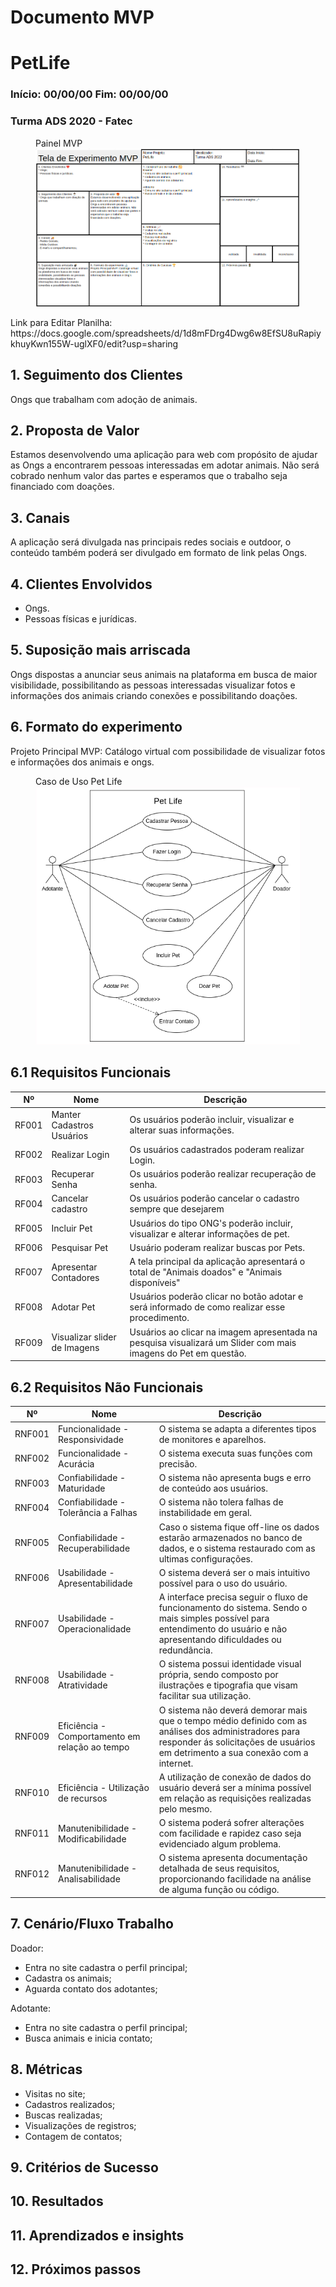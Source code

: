 # Documento MVP
# PetLife
### Início: 00/00/00 Fim: 00/00/00
### Turma ADS 2020 - Fatec

<figure>
<figcaption>Painel MVP</figcaption>
<img src="https://github.com/TurmaADS2020/PetLife/blob/main/documentation/images/attachment/tela_de_experimento_mvp2.png?raw=true">
</figure>
Link para Editar Planilha: https://docs.google.com/spreadsheets/d/1d8mFDrg4Dwg6w8EfSU8uRapiykhuyKwn155W-uglXF0/edit?usp=sharing

## 1. Seguimento dos Clientes
Ongs que trabalham com adoção de animais.

## 2. Proposta de Valor
Estamos desenvolvendo uma aplicação para web com propósito de ajudar as Ongs a encontrarem pessoas interessadas em adotar animais. Não será cobrado nenhum valor das partes e esperamos que o trabalho seja financiado com doações.

## 3. Canais
A aplicação será divulgada nas principais redes sociais e outdoor, o conteúdo também poderá ser divulgado em formato de link pelas Ongs.

## 4. Clientes Envolvidos
* Ongs.
* Pessoas físicas e jurídicas.

## 5. Suposição mais arriscada
Ongs dispostas a anunciar seus animais na plataforma em busca de maior visibilidade, possibilitando as pessoas interessadas visualizar fotos e informações dos animais criando conexões e possibilitando doações.

## 6. Formato do experimento
Projeto Principal MVP: Catálogo virtual com possibilidade de visualizar fotos e informações dos animais e ongs.

<figure>
<figcaption>Caso de Uso Pet Life</figcaption>
<img src="https://github.com/TurmaADS2020/PetLife/blob/main/documentation/images/attachment/mvp_caso_uso.png?raw=true">
</figure>

## 6.1 Requisitos Funcionais
|Nº|Nome|Descrição|
|--|----|---------|
|RF001|Manter Cadastros Usuários |Os usuários poderão incluir, visualizar e alterar suas informações.|
|RF002|Realizar Login|Os usuários cadastrados poderam realizar Login.|
|RF003|Recuperar Senha|Os usuários poderão realizar recuperação de senha.|
|RF004|Cancelar cadastro|Os usuários poderão cancelar o cadastro sempre que desejarem|
|RF005|Incluir Pet|Usuários do tipo ONG's poderão incluir, visualizar e alterar informações de pet.|
|RF006|Pesquisar Pet|Usuário poderam realizar buscas por Pets.|
|RF007|Apresentar Contadores|A tela principal da aplicação apresentará o total de "Animais doados" e "Animais disponíveis"|
|RF008|Adotar Pet|Usuários poderão clicar no botão adotar e será informado de como realizar esse procedimento.|
|RF009|Visualizar slider de Imagens|Usuários ao clicar na imagem apresentada na pesquisa visualizará um Slider com mais imagens do Pet em questão.|

## 6.2 Requisitos Não Funcionais
|Nº|Nome|Descrição|
|--|----|---------|
|RNF001|Funcionalidade - Responsividade|O sistema se adapta a diferentes tipos de monitores e aparelhos.|
|RNF002|Funcionalidade - Acurácia|O sistema executa suas funções com precisão.|
|RNF003|Confiabilidade - Maturidade|O sistema não apresenta bugs e erro de conteúdo aos usuários.|
|RNF004|Confiabilidade - Tolerância a Falhas|O sistema não tolera falhas de instabilidade em geral.|
|RNF005|Confiabilidade - Recuperabilidade|Caso o sistema fique off-line os dados estarão armazenados no banco de dados, e o sistema restaurado com as ultimas configurações.|
|RNF006|Usabilidade - Apresentabilidade|O sistema deverá ser o mais intuitivo possível para o uso do usuário.|
|RNF007|Usabilidade - Operacionalidade|A interface precisa seguir o fluxo de funcionamento do sistema. Sendo o mais simples possível para entendimento do usuário e não apresentando dificuldades ou redundância.|
|RNF008|Usabilidade - Atratividade|O sistema possui identidade visual própria, sendo composto por ilustrações e tipografia que visam facilitar sua utilização.|
|RNF009|Eficiência - Comportamento em relação ao tempo|O sistema não deverá demorar mais que o tempo médio definido com as análises dos administradores para responder ás solicitações de usuários em detrimento a sua conexão com a internet.|
|RNF010|Eficiência - Utilização de recursos| A utilização de conexão de dados do usuário deverá ser a mínima possível em relação as requisições realizadas pelo mesmo.|
|RNF011|Manutenibilidade - Modificabilidade|O sistema poderá sofrer alterações com facilidade e rapidez caso seja evidenciado algum problema.|
|RNF012|Manutenibilidade - Analisabilidade|O sistema apresenta documentação detalhada de seus requisitos, proporcionando facilidade na análise de alguma função ou código.|

## 7. Cenário/Fluxo Trabalho
Doador: </br>
* Entra no site cadastra o perfil principal; </br>
* Cadastra os animais; </br>
* Aguarda contato dos adotantes; </br>

Adotante: </br>
* Entra no site cadastra o perfil principal; </br>
* Busca animais e inicia contato; </br>
## 8. Métricas
* Visitas no site; </br>
* Cadastros realizados; </br>
* Buscas realizadas; </br>
* Visualizações de registros; </br>
* Contagem de contatos; </br>

## 9. Critérios de Sucesso

## 10. Resultados

## 11. Aprendizados e insights

## 12. Próximos passos
